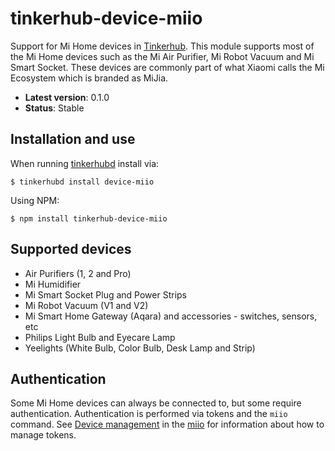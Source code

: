 # tinkerhub-device-miio

Support for Mi Home devices in [Tinkerhub](https://github.com/tinkerhub/tinkerhub).
This module supports most of the Mi Home devices such as the Mi Air Purifier,
Mi Robot Vacuum and Mi Smart Socket. These devices are commonly
part of what Xiaomi calls the Mi Ecosystem which is branded as MiJia.

* **Latest version**: 0.1.0
* **Status**: Stable

## Installation and use

When running [tinkerhubd](https://github.com/tinkerhub/tinkerhub-daemon) install
via:

```
$ tinkerhubd install device-miio
```

Using NPM:

```
$ npm install tinkerhub-device-miio
```

## Supported devices

* Air Purifiers (1, 2 and Pro)
* Mi Humidifier
* Mi Smart Socket Plug and Power Strips
* Mi Robot Vacuum (V1 and V2)
* Mi Smart Home Gateway (Aqara) and accessories - switches, sensors, etc
* Philips Light Bulb and Eyecare Lamp
* Yeelights (White Bulb, Color Bulb, Desk Lamp and Strip)

## Authentication

Some Mi Home devices can always be connected to, but some require
authentication. Authentication is performed via tokens and the `miio` command.
See [Device management](https://github.com/aholstenson/miio/blob/master/docs/management.md)
in the [miio](https://github.com/aholstenson/miio) for information about how
to manage tokens.
